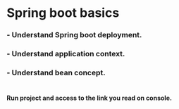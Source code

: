 # Spring boot basics

### - Understand Spring boot deployment.
### - Understand application context.
### - Understand bean concept.

# 
#### Run project and access to the link you read on console. 

